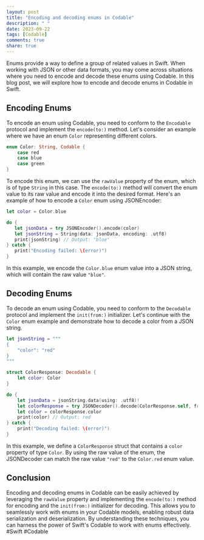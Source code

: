 ```yaml
---
layout: post
title: "Encoding and decoding enums in Codable"
description: " "
date: 2023-09-22
tags: [Codable]
comments: true
share: true
---
```


Enums provide a way to define a group of related values in Swift. When working with JSON or other data formats, you may come across situations where you need to encode and decode these enums using Codable. In this blog post, we will explore how to encode and decode enums in Codable in Swift.

## Encoding Enums

To encode an enum using Codable, you need to conform to the `Encodable` protocol and implement the `encode(to:)` method. Let's consider an example where we have an enum `Color` representing different colors.

```swift
enum Color: String, Codable {
    case red
    case blue
    case green
}
```

To encode this enum, we can use the `rawValue` property of the enum, which is of type `String` in this case. The `encode(to:)` method will convert the enum value to its raw value and encode it into the desired format. Here's an example of how to encode a `Color` enum using JSONEncoder:

```swift
let color = Color.blue

do {
   let jsonData = try JSONEncoder().encode(color)
   let jsonString = String(data: jsonData, encoding: .utf8)
   print(jsonString) // Output: "blue"
} catch {
   print("Encoding failed: \(error)")
}
```

In this example, we encode the `Color.blue` enum value into a JSON string, which will contain the raw value `"blue"`.

## Decoding Enums

To decode an enum using Codable, you need to conform to the `Decodable` protocol and implement the `init(from:)` initializer. Let's continue with the `Color` enum example and demonstrate how to decode a color from a JSON string.

```swift
let jsonString = """
{
    "color": "red"
}
"""

struct ColorResponse: Decodable {
    let color: Color
}

do {
    let jsonData = jsonString.data(using: .utf8)!
    let colorResponse = try JSONDecoder().decode(ColorResponse.self, from: jsonData)
    let color = colorResponse.color
    print(color) // Output: red
} catch {
    print("Decoding failed: \(error)")
}
```

In this example, we define a `ColorResponse` struct that contains a `color` property of type `Color`. By using the raw value of the enum, the JSONDecoder can match the raw value `"red"` to the `Color.red` enum value.

## Conclusion

Encoding and decoding enums in Codable can be easily achieved by leveraging the `rawValue` property and implementing the `encode(to:)` method for encoding and the `init(from:)` initializer for decoding. This allows you to seamlessly work with enums in your Codable models, enabling robust data serialization and deserialization. By understanding these techniques, you can harness the power of Swift's Codable to work with enums effectively. #Swift #Codable